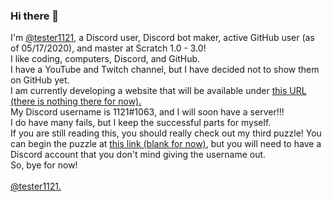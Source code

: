 ### Hi there 👋
I'm [@tester1121](https://github.com/tester1121), a Discord user, Discord bot maker, active GitHub user (as of 05/17/2020), and master at Scratch 1.0 - 3.0!  
I like coding, computers, Discord, and GitHub.  
I have a YouTube and Twitch channel, but I have decided not to show them on GitHub yet.  
I am currently developing a website that will be available under [this URL (there is nothing there for now).](https://tester1121.github.io)  
My Discord username is 1121#1063, and I will soon have a server!!!  
I do have many fails, but I keep the successful parts for myself.  
If you are still reading this, you should really check out my third puzzle! You can begin the puzzle at [this link (blank for now)](), but you will need to have a Discord account that you don't mind giving the username out.  
So, bye for now!  
\
[@tester1121.](https://github.com/tester1121)

<!--
**tester1121/tester1121** is a ✨ _special_ ✨ repository because its `README.md` (this file) appears on your GitHub profile.

Here are some ideas to get you started:

- 🔭 I’m currently working on ...
- 🌱 I’m currently learning ...
- 👯 I’m looking to collaborate on ...
- 🤔 I’m looking for help with ...
- 💬 Ask me about ...
- 📫 How to reach me: ...
- 😄 Pronouns: ...
- ⚡ Fun fact: ...
-->


<!-- 
All the way here just for this? Seriously?!
-->
